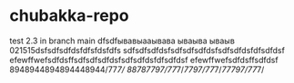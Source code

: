 # chubakka-repo
test 2.3 in branch main dfsdfывавыааывава
 ываыва ываыв
021515dsfsdfsdfdsfdfsfdsfdfs
sdfsdfsdfdsfsdfsdfsdfdsfsdfsdfdsfdfsdfdsf
efewffwefsdfdsffsdfsdfsdfdsfsdfsdfdsfdfsdfdsf
efewffwefsdfdsffsdfdsf
8948944894894448944/77*7/
88787797/77*7/*7797/77*7/*77797/77*7/
